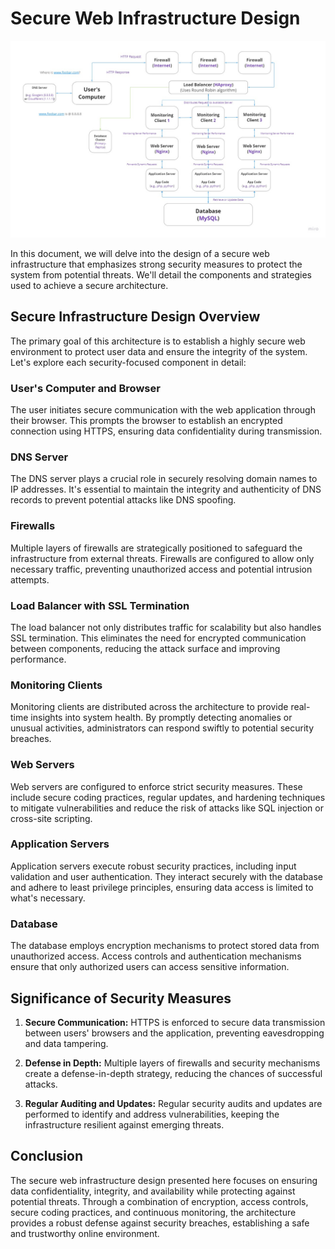 # Secure Web Infrastructure Design

![Infrastructure Design](https://github.com/Mugambi12/alx-system_engineering-devops/raw/master/0x09-web_infrastructure_design/2-secured_and_monitored_web_infrastructure.jpg)

In this document, we will delve into the design of a secure web infrastructure that emphasizes strong security measures to protect the system from potential threats. We'll detail the components and strategies used to achieve a secure architecture.

## Secure Infrastructure Design Overview

The primary goal of this architecture is to establish a highly secure web environment to protect user data and ensure the integrity of the system. Let's explore each security-focused component in detail:

### User's Computer and Browser

The user initiates secure communication with the web application through their browser. This prompts the browser to establish an encrypted connection using HTTPS, ensuring data confidentiality during transmission.

### DNS Server

The DNS server plays a crucial role in securely resolving domain names to IP addresses. It's essential to maintain the integrity and authenticity of DNS records to prevent potential attacks like DNS spoofing.

### Firewalls

Multiple layers of firewalls are strategically positioned to safeguard the infrastructure from external threats. Firewalls are configured to allow only necessary traffic, preventing unauthorized access and potential intrusion attempts.

### Load Balancer with SSL Termination

The load balancer not only distributes traffic for scalability but also handles SSL termination. This eliminates the need for encrypted communication between components, reducing the attack surface and improving performance.

### Monitoring Clients

Monitoring clients are distributed across the architecture to provide real-time insights into system health. By promptly detecting anomalies or unusual activities, administrators can respond swiftly to potential security breaches.

### Web Servers

Web servers are configured to enforce strict security measures. These include secure coding practices, regular updates, and hardening techniques to mitigate vulnerabilities and reduce the risk of attacks like SQL injection or cross-site scripting.

### Application Servers

Application servers execute robust security practices, including input validation and user authentication. They interact securely with the database and adhere to least privilege principles, ensuring data access is limited to what's necessary.

### Database

The database employs encryption mechanisms to protect stored data from unauthorized access. Access controls and authentication mechanisms ensure that only authorized users can access sensitive information.

## Significance of Security Measures

1. **Secure Communication:** HTTPS is enforced to secure data transmission between users' browsers and the application, preventing eavesdropping and data tampering.

2. **Defense in Depth:** Multiple layers of firewalls and security mechanisms create a defense-in-depth strategy, reducing the chances of successful attacks.

3. **Regular Auditing and Updates:** Regular security audits and updates are performed to identify and address vulnerabilities, keeping the infrastructure resilient against emerging threats.

## Conclusion

The secure web infrastructure design presented here focuses on ensuring data confidentiality, integrity, and availability while protecting against potential threats. Through a combination of encryption, access controls, secure coding practices, and continuous monitoring, the architecture provides a robust defense against security breaches, establishing a safe and trustworthy online environment.

